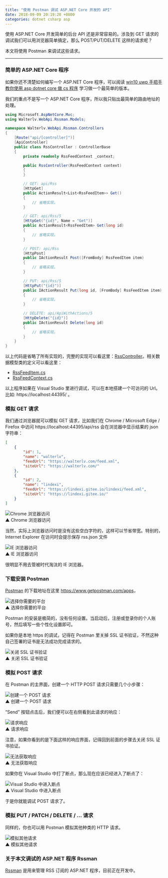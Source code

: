 ```yaml
---
title: "使用 Postman 调试 ASP.NET Core 开发的 API"
date: 2018-09-09 20:19:20 +0800
categories: dotnet csharp asp
---
```


使用 ASP.NET Core 开发简单的后台 API 还是非常容易的。涉及到 GET 请求的调试我们可以用浏览器简单搞定，那么 POST/PUT/DELETE 这样的请求呢？

本文将使用 Postman 来调试这些请求。

---

<div id="toc"></div>

### 简单的 ASP.NET Core 程序

如果你还不清楚如何编写一个 ASP.NET Core 程序，可以阅读 [win10 uwp 手把手教你使用 asp dotnet core 做 cs 程序](https://lindexi.gitee.io/post/win10-uwp-%E6%89%8B%E6%8A%8A%E6%89%8B%E6%95%99%E4%BD%A0%E4%BD%BF%E7%94%A8-asp-dotnet-core-%E5%81%9A-cs-%E7%A8%8B%E5%BA%8F.html) 学习做一个最简单的版本。

我们的重点不是写一个 ASP.NET Core 程序，所以我只贴出最简单的路由地址的处理。

```csharp
using Microsoft.AspNetCore.Mvc;
using Walterlv.WebApi.Rssman.Models;

namespace Walterlv.WebApi.Rssman.Controllers
{
    [Route("api/[controller]")]
    [ApiController]
    public class RssController : ControllerBase
    {
        private readonly RssFeedContext _context;

        public RssController(RssFeedContext context)
        {
        }

        // GET: api/Rss
        [HttpGet]
        public ActionResult<List<RssFeedItem>> Get()
        {
            // 省略实现。
        }

        // GET: api/Rss/5
        [HttpGet("{id}", Name = "Get")]
        public ActionResult<RssFeedItem> Get(long id)
        {
            // 省略实现。
        }

        // POST: api/Rss
        [HttpPost]
        public IActionResult Post([FromBody] RssFeedItem item)
        {
            // 省略实现。
        }

        // PUT: api/Rss/5
        [HttpPut("{id}")]
        public IActionResult Put(long id, [FromBody] RssFeedItem item)
        {
            // 省略实现。
        }

        // DELETE: api/ApiWithActions/5
        [HttpDelete("{id}")]
        public IActionResult Delete(long id)
        {
            // 省略实现。
        }
    }
}
```

以上代码是省略了所有实现的，完整的实现可以看这里：[RssController](https://github.com/walterlv/Rssman/blob/master/Rssman.Api/Controllers/RssController.cs)。相关数据模型类的定义可以看这里：

- [RssFeedItem.cs](https://github.com/walterlv/Rssman/blob/master/Rssman.Api/Models/RssFeedItem.cs)
- [RssFeedContext.cs](https://github.com/walterlv/Rssman/blob/master/Rssman.Api/Models/RssFeedContext.cs)

以上程序如果在 Visual Studio 里进行调试，可以在本地搭建一个可访问的 Url。比如: https://localhost:44395/ 。

### 模拟 GET 请求

我们通过浏览器就可以模拟 GET 请求，比如我们在 Chrome / Microsoft Edge / Firefox 中访问 https://localhost:44395/api/rss 会在浏览器中显示结果的 json 字符串：

```json
[
    {
        "id": 1,
        "name": "walterlv",
        "feedUrl": "https://walterlv.com/feed.xml",
        "siteUrl": "https://walterlv.com/"
    },
    {
        "id": 2,
        "name": "lindexi",
        "feedUrl": "https://lindexi.gitee.io/lindexi/feed.xml",
        "siteUrl": "https://lindexi.gitee.io/"
    }
]
```

![Chrome 浏览器访问](/static/posts/2018-09-09-19-54-25.png)  
▲ Chrome 浏览器访问

当然，实际上浏览器访问时是没有这些空白字符的，这样可以节省带宽。特别的，Internet Explorer 在访问时会提示保存 rss.json 文件

![IE 浏览器访问](/static/posts/2018-09-09-19-53-57.png)  
▲ IE 浏览器访问

很明显不用去管被时代淘汰的 IE 浏览器。

### 下载安装 Postman

[Postman](https://www.getpostman.com/) 的下载地址在这里 <https://www.getpostman.com/apps>，

![选择你需要的平台](/static/posts/2018-09-09-19-58-04.png)  
▲ 选择你需要的平台

Postman 的安装是极简的，没有任何设置。当启动后，注册或登录你的个人账号，然后填写一些个性化设置即可。

如果你是本地 https 的调试，记得在 Postman 里关掉 SSL 证书验证，不然这种自己签署的证书是无法成功完成请求的。

![关闭 SSL 证书验证](/static/posts/2018-09-09-20-04-23.png)  
▲ 关闭 SSL 证书验证

### 模拟 POST 请求

在 Postman 的主界面，创建一个 HTTP POST 请求只需要几个小步骤：

![创建一个 POST 请求](/static/posts/2018-09-09-20-08-33.png)  
▲ 创建一个 POST 请求

“Send” 按钮点击后，我们便可以在右侧看到此请求的响应：

![请求响应](/static/posts/2018-09-09-20-10-52.png)  
▲ 请求响应

注意，如果你看到的是下面这样的响应界面，记得回到前面的步骤去关闭 SSL 证书验证。

![无法获取响应](/static/posts/2018-09-09-20-11-59.png)  
▲ 无法获取响应

如果你在 Visual Studio 中打了断点，那么现在应该已经进入了断点了：

![Visual Studio 中进入断点](/static/posts/2018-09-09-20-14-24.png)  
▲ Visual Studio 中进入断点

于是你就能调试 POST 请求了。

### 模拟 PUT / PATCH / DELETE / … 请求

同样的，你也可以用 Postman 模拟其他种类的 HTTP 请求。

![模拟其他请求](/static/posts/2018-09-09-20-16-11.png)  
▲ 模拟其他请求

### 关于本文调试的 ASP.NET 程序 Rssman

[Rssman](https://github.com/walterlv/rssman) 是用来管理 RSS 订阅的 ASP.NET 程序，目前正在开发中。
